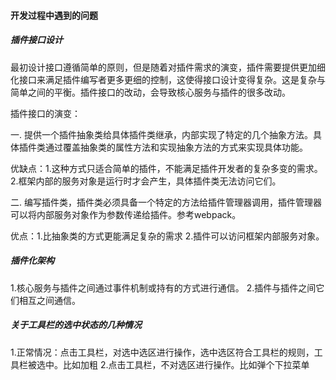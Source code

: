 #### 开发过程中遇到的问题

##### 插件接口设计

最初设计接口遵循简单的原则，但是随着对插件需求的演变，插件需要提供更加细化接口来满足插件编写者更多更细的控制，这使得接口设计变得复杂。这是复杂与简单之间的平衡。插件接口的改动，会导致核心服务与插件的很多改动。

插件接口的演变：

一. 提供一个插件抽象类给具体插件类继承，内部实现了特定的几个抽象方法。具体插件类通过覆盖抽象类的属性方法和实现抽象方法的方式来实现具体功能。

优缺点：1.这种方式只适合简单的插件，不能满足插件开发者的复杂多变的需求。2.框架内部的服务对象是运行时才会产生，具体插件类无法访问它们。

二. 编写插件类，插件类必须具备一个特定的方法给插件管理器调用，插件管理器可以将内部服务对象作为参数传递给插件。参考webpack。

优点：1.比抽象类的方式更能满足复杂的需求 2.插件可以访问框架内部服务对象。

##### 插件化架构
1.核心服务与插件之间通过事件机制或持有的方式进行通信。
2.插件与插件之间它们相互之间通信。

##### 关于工具栏的选中状态的几种情况
1.正常情况：点击工具栏，对选中选区进行操作，选中选区符合工具栏的规则，工具栏被选中。比如加粗
2.点击工具栏，不对选区进行操作。比如弹个下拉菜单